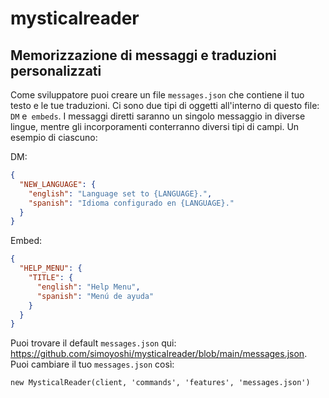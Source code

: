 # mysticalreader

## Memorizzazione di messaggi e traduzioni personalizzati

Come sviluppatore puoi creare un file `messages.json` che contiene il tuo testo e le tue traduzioni. Ci sono due tipi di oggetti all'interno di questo file: `DM` e` embeds`. I messaggi diretti saranno un singolo messaggio in diverse lingue, mentre gli incorporamenti conterranno diversi tipi di campi. Un esempio di ciascuno:

DM:

```JSON
{
  "NEW_LANGUAGE": {
    "english": "Language set to {LANGUAGE}.",
    "spanish": "Idioma configurado en {LANGUAGE}."
  }
}
```

Embed:

```JSON
{
  "HELP_MENU": {
    "TITLE": {
      "english": "Help Menu",
      "spanish": "Menú de ayuda"
    }
  }
}
```

Puoi trovare il default `messages.json` qui: https://github.com/simoyoshi/mysticalreader/blob/main/messages.json. Puoi cambiare il tuo `messages.json` così:

```JS
new MysticalReader(client, 'commands', 'features', 'messages.json')
```
